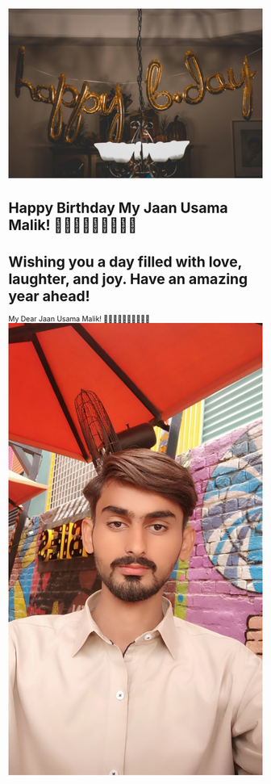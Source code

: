 



<html lang="en">
<head>
    <meta charset="UTF-8">
    <meta name="viewport" content="width=device-width, initial-scale=1.0">
    
    
</head>
<body>
    <div class="container">
        <h1 class="greeting"></h1>
        <p class="message">
        <img class="friend-photo" src="https://github.com/Baloch6/Bithday/raw/main/pexels-thatguycraig000-1543762.jpg  " alt="Friend's Photo">
    </div>
<h1 class="message">
    Happy Birthday My Jaan Usama Malik!
    🎉🎉🎉🌹🌹🌹💝💝💝
</h1>
<h1 class="message">Wishing you a day filled with love, laughter, and joy. Have an amazing year ahead!</h1>
    
</body>
</html>

My Dear Jaan Usama Malik!
🎉🎉🎉🌹🌹🌹💝💝💝💝
<img
src="https://github.com/Baloch6/Bithday/blob/main/Snapchat-1276464994.jpg"
alt="friend photo">


